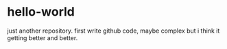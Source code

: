 # hello-world
just another repository.
first write github code, maybe complex but i think it getting better and better.
